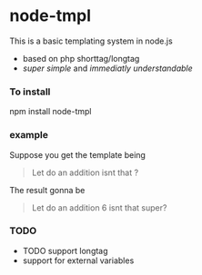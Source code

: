 # node-tmpl

This is a basic templating system in node.js

* based on php shorttag/longtag
* *super simple* and *immediatly understandable*

### To install

npm install node-tmpl

### example

Suppose you get the template being

> Let do an addition <?= 1+5 ?>
> isnt that <? console.log("super") ?>?

The result gonna be

> Let do an addition 6
> isnt that super?

### TODO

* TODO support longtag <?node console.log("wow") ?>
* support for external variables